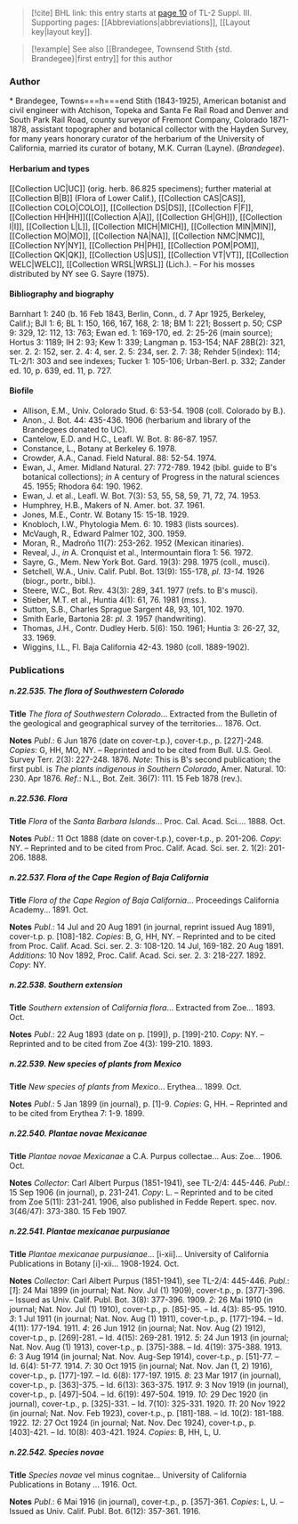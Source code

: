 > [!cite] BHL link: this entry starts at [page 10](https://www.biodiversitylibrary.org/item/103861#page/20/mode/1up) of TL-2 Suppl. III.
> Supporting pages: [[Abbreviations|abbreviations]], [[Layout key|layout key]].

> [!example] See also [[Brandegee, Townsend Stith {std. Brandegee}|first entry]] for this author

### Author

\* Brandegee, Towns===h===end Stith (1843-1925), American botanist and civil engineer with Atchison, Topeka and Santa Fe Rail Road and Denver and South Park Rail Road, county surveyor of Fremont Company, Colorado 1871-1878, assistant topographer and botanical collector with the Hayden Survey, for many years honorary curator of the herbarium of the University of California, married its curator of botany, M.K. Curran (Layne). (*Brandegee*).

#### Herbarium and types

[[Collection UC|UC]] (orig. herb. 86.825 specimens); further material at [[Collection B|B]] (Flora of Lower Calif.), [[Collection CAS|CAS]], [[Collection COLO|COLO]], [[Collection DS|DS]], [[Collection F|F]], [[Collection HH|HH]]([[Collection A|A]], [[Collection GH|GH]]), [[Collection I|I]], [[Collection L|L]], [[Collection MICH|MICH]], [[Collection MIN|MIN]], [[Collection MO|MO]], [[Collection NA|NA]], [[Collection NMC|NMC]], [[Collection NY|NY]], [[Collection PH|PH]], [[Collection POM|POM]], [[Collection QK|QK]], [[Collection US|US]], [[Collection VT|VT]], [[Collection WELC|WELC]], [[Collection WRSL|WRSL]] (Lich.). – For his mosses distributed by NY see G. Sayre (1975).

#### Bibliography and biography

Barnhart 1: 240 (b. 16 Feb 1843, Berlin, Conn., d. 7 Apr 1925, Berkeley, Calif.); BJI 1: 6; BL 1: 150, 166, 167, 168, 2: 18; BM 1: 221; Bossert p. 50; CSP 9: 329, 12: 112, 13: 763; Ewan ed. 1: 169-170, ed. 2: 25-26 (main source); Hortus 3: 1189; IH 2: 93; Kew 1: 339; Langman p. 153-154; NAF 28B(2): 321, ser. 2. 2: 152, ser. 2. 4: 4, ser. 2. 5: 234, ser. 2. 7: 38; Rehder 5(index): 114; TL-2/1: 303 and see indexes; Tucker 1: 105-106; Urban-Berl. p. 332; Zander ed. 10, p. 639, ed. 11, p. 727.

#### Biofile

- Allison, E.M., Univ. Colorado Stud. 6: 53-54. 1908 (coll. Colorado by B.).
- Anon., J. Bot. 44: 435-436. 1906 (herbarium and library of the Brandegees donated to UC).
- Cantelow, E.D. and H.C., Leafl. W. Bot. 8: 86-87. 1957.
- Constance, L., Botany at Berkeley 6. 1978.
- Crowder, A.A., Canad. Field Natural. 88: 52-54. 1974.
- Ewan, J., Amer. Midland Natural. 27: 772-789. 1942 (bibl. guide to B's botanical collections); *in* A century of Progress in the natural sciences 45. 1955; Rhodora 64: 190. 1962.
- Ewan, J. et al., Leafl. W. Bot. 7(3): 53, 55, 58, 59, 71, 72, 74. 1953.
- Humphrey, H.B., Makers of N. Amer. bot. 37. 1961.
- Jones, M.E., Contr. W. Botany 15: 15-18. 1929.
- Knobloch, I.W., Phytologia Mem. 6: 10. 1983 (lists sources).
- McVaugh, R., Edward Palmer 102, 300. 1959.
- Moran, R., Madroño 11(7): 253-262. 1952 (Mexican itinaries).
- Reveal, J., *in* A. Cronquist et al., Intermountain flora 1: 56. 1972.
- Sayre, G., Mem. New York Bot. Gard. 19(3): 298. 1975 (coll., musci).
- Setchell, W.A., Univ. Calif. Publ. Bot. 13(9): 155-178, *pl. 13-14.* 1926 (biogr., portr., bibl.).
- Steere, W.C., Bot. Rev. 43(3): 289, 341. 1977 (refs. to B's musci).
- Stieber, M.T. et al., Huntia 4(1): 61, 76. 1981 (mss.).
- Sutton, S.B., Charles Sprague Sargent 48, 93, 101, 102. 1970.
- Smith Earle, Bartonia 28: *pl. 3.* 1957 (handwriting).
- Thomas, J.H., Contr. Dudley Herb. 5(6): 150. 1961; Huntia 3: 26-27, 32, 33. 1969.
- Wiggins, I.L., Fl. Baja California 42-43. 1980 (coll. 1889-1902).

### Publications

##### n.22.535. The flora of Southwestern Colorado

**Title**
*The flora of Southwestern Colorado*... Extracted from the Bulletin of the geological and geographical survey of the territories... 1876. Oct.

**Notes**
*Publ*.: 6 Jun 1876 (date on cover-t.p.), cover-t.p., p. \[227\]-248. *Copies*: G, HH, MO, NY. – Reprinted and to be cited from Bull. U.S. Geol. Survey Terr. 2(3): 227-248. 1876.
*Note*: This is B's second publication; the first publ. is *The plants indigenous in Southern Colorado*, Amer. Natural. 10: 230. Apr 1876.
*Ref*.: N.L., Bot. Zeit. 36(7): 111. 15 Feb 1878 (rev.).

##### n.22.536. Flora

**Title**
*Flora* of the *Santa Barbara Islands*... Proc. Cal. Acad. Sci.... 1888. Oct.

**Notes**
*Publ*.: 11 Oct 1888 (date on cover-t.p.), cover-t.p., p. 201-206. *Copy*: NY. – Reprinted and to be cited from Proc. Calif. Acad. Sci. ser. 2. 1(2): 201-206. 1888.

##### n.22.537. Flora of the Cape Region of Baja California

**Title**
*Flora of the Cape Region of Baja California*... Proceedings California Academy... 1891. Oct.

**Notes**
*Publ*.: 14 Jul and 20 Aug 1891 (in journal, reprint issued Aug 1891), cover-t.p. p. \[108\]-182.
*Copies*: B, G, HH, NY. – Reprinted and to be cited from Proc. Calif. Acad. Sci. ser. 2. 3: 108-120. 14 Jul, 169-182. 20 Aug 1891.
*Additions*: 10 Nov 1892, Proc. Calif. Acad. Sci. ser. 2. 3: 218-227. 1892. *Copy*: NY.

##### n.22.538. Southern extension

**Title**
*Southern extension* of *California flora*... Extracted from Zoe... 1893. Oct.

**Notes**
*Publ*.: 22 Aug 1893 (date on p. \[199\]), p. \[199\]-210. *Copy*: NY. – Reprinted and to be cited from Zoe 4(3): 199-210. 1893.

##### n.22.539. New species of plants from Mexico

**Title**
*New species of plants from Mexico*... Erythea... 1899. Oct.

**Notes**
*Publ*.: 5 Jan 1899 (in journal), p. \[1\]-9. *Copies*: G, HH. – Reprinted and to be cited from Erythea 7: 1-9. 1899.

##### n.22.540. Plantae novae Mexicanae

**Title**
*Plantae novae Mexicanae* a C.A. Purpus collectae... Aus: Zoe... 1906. Oct.

**Notes**
*Collector*: Carl Albert Purpus (1851-1941), see TL-2/4: 445-446.
*Publ*.: 15 Sep 1906 (in journal), p. 231-241. *Copy*: L. – Reprinted and to be cited from Zoe 5(11): 231-241. 1906, also published in Fedde Repert. spec. nov. 3(46/47): 373-380. 15 Feb 1907.

##### n.22.541. Plantae mexicanae purpusianae

**Title**
*Plantae mexicanae purpusianae*... \[i-xii\]... University of California Publications in Botany \[i\]-xii... 1908-1924. Oct.

**Notes**
*Collector*: Carl Albert Purpus (1851-1941), see TL-2/4: 445-446.
*Publ*.: \[*1*\]: 24 Mai 1899 (in journal; Nat. Nov. Jul (1) 1909), cover-t.p., p. \[377\]-396. – Issued as Univ. Calif. Publ. Bot. 3(8): 377-396. 1909.
*2*: 26 Mai 1910 (in journal; Nat. Nov. Jul (1) 1910), cover-t.p., p. \[85\]-95. – Id. 4(3): 85-95. 1910.
*3*: 1 Jul 1911 (in journal; Nat. Nov. Aug (1) 1911), cover-t.p., p. \[177\]-194. – Id. 4(11): 177-194. 1911.
*4*: 26 Jun 1912 (in journal; Nat. Nov. Aug (2) 1912), cover-t.p., p. \[269\]-281. – Id. 4(15): 269-281. 1912.
*5*: 24 Jun 1913 (in journal; Nat. Nov. Aug (1) 1913), cover-t.p., p. \[375\]-388. – Id. 4(19): 375-388. 1913.
*6*: 3 Aug 1914 (in journal; Nat. Nov. Aug-Sep 1914), cover-t.p., p. \[51\]-77. – Id. 6(4): 51-77. 1914.
*7*: 30 Oct 1915 (in journal; Nat. Nov. Jan (1, 2) 1916), cover-t.p., p. \[177\]-197. – Id. 6(8): 177-197. 1915.
*8*: 23 Mar 1917 (in journal), cover-t.p., p. \[363\]-375. – Id. 6(13): 363-375. 1917.
*9*: 3 Nov 1919 (in journal), cover-t.p., p. \[497\]-504. – Id. 6(19): 497-504. 1919.
*10*: 29 Dec 1920 (in journal), cover-t.p., p. \[325\]-331. – Id. 7(10): 325-331. 1920.
*11*: 20 Nov 1922 (in journal; Nat. Nov. Feb 1923), cover-t.p., p. \[181\]-188. – Id. 10(2): 181-188. 1922.
*12*: 27 Oct 1924 (in journal; Nat. Nov. Dec 1924), cover-t.p., p. \[403\]-421. – Id. 10(8): 403-421. 1924.
*Copies*: B, HH, L, U.

##### n.22.542. Species novae

**Title**
*Species novae* vel minus cognitae... University of California Publications in Botany ... 1916. Oct.

**Notes**
*Publ*.: 6 Mai 1916 (in journal), cover-t.p., p. \[357\]-361. *Copies*: L, U. – Issued as Univ. Calif. Publ. Bot. 6(12): 357-361. 1916.

